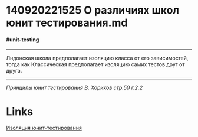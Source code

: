 # 140920221525 О различиях школ юнит тестирования.md #
#### #unit-testing ####
***
Лндонская школа предполагает изоляцию класса от его зависимостей,
тогда как Классическая предполагает изоляцию самих тестов друг от друга.
***
*Принципы юнит тестирования В. Хориков стр.50 г.2.2*
# **Links** #
[Изоляция юнит-тестирования](140920221503%20Изоляция%20юнит%20тестов.md)
